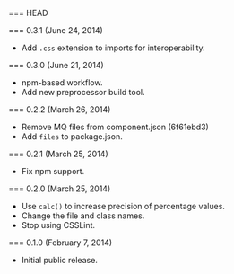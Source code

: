 === HEAD

=== 0.3.1 (June 24, 2014)

* Add `.css` extension to imports for interoperability.

=== 0.3.0 (June 21, 2014)

* npm-based workflow.
* Add new preprocessor build tool.

=== 0.2.2 (March 26, 2014)

* Remove MQ files from component.json (6f61ebd3)
* Add `files` to package.json.

=== 0.2.1 (March 25, 2014)

* Fix npm support.

=== 0.2.0 (March 25, 2014)

* Use `calc()` to increase precision of percentage values.
* Change the file and class names.
* Stop using CSSLint.

=== 0.1.0 (February 7, 2014)

* Initial public release.

